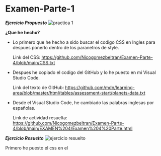 # Examen-Parte-1
***Ejercicio Propuesto***
![practica 1](https://user-images.githubusercontent.com/73166385/102475450-29f3a600-405a-11eb-93de-72b821562da8.PNG)

**¿Que he hecho?**
* Lo primero que he hecho a sido buscar el codigo CSS en Ingles para despues ponerlo dentro de los paranetros de style.

   Link del CSS: https://github.com/Nicogomezbeltran/Examen-Parte-4/blob/main/CSS.txt
  
* Despues he copiado el codigo del GitHub y lo he puesto en mi Visual Studio Code.
 
   Link del texto de GitHub: https://github.com/mdn/learning-area/blob/master/html/tables/assessment-start/planets-data.txt

* Desde el Visual Studio Code, he cambiado las palabras inglesas por españolas.

   Link de actividad resuelta: https://github.com/Nicogomezbeltran/Examen-Parte-4/blob/main/EXAMEN%204/Examen%204%20Parte.html

***Ejercicio Resuelto***
![ejercicio resuelto](https://user-images.githubusercontent.com/73166385/102474470-f9f7d300-4058-11eb-95c5-a9533df739e2.PNG)



















Primero he puesto el css en el <style>, a continuacion copiaremos el codigo que aparece en el enunciado y los pegaremos en nuestro Visual Studio Code. 
Ahora, editaremos el texto que acabamos de pegar, para ello usaremos uns comandos que sirven para modificar el texto y/añadirle elementos. Por ejemplo el strong, el br, el time, el h1/h2, el li, el a, el dt/dd/dl.
